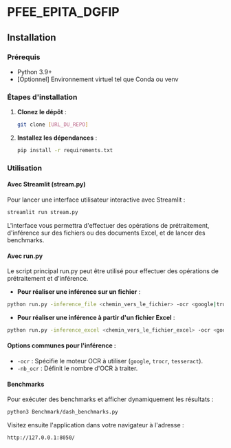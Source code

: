 # PFEE_EPITA_DGFIP

## Installation

### Prérequis

- Python 3.9+
- [Optionnel] Environnement virtuel tel que Conda ou venv

### Étapes d'installation

1. **Clonez le dépôt** :

   ```bash
   git clone [URL_DU_REPO]
   ```

2. **Installez les dépendances** :
   ```bash
   pip install -r requirements.txt
   ```

### Utilisation

#### Avec Streamlit (stream.py)

Pour lancer une interface utilisateur interactive avec Streamlit :

```bash
streamlit run stream.py
```

L'interface vous permettra d'effectuer des opérations de prétraitement, d'inférence sur des fichiers ou des documents Excel, et de lancer des benchmarks.

#### Avec run.py

Le script principal run.py peut être utilisé pour effectuer des opérations de prétraitement et d'inférence.

- **Pour réaliser une inférence sur un fichier** :

```bash
python run.py -inference_file <chemin_vers_le_fichier> -ocr <google|trocr|tesseract> [-nb_ocr <nombre>]
```

- **Pour réaliser une inférence à partir d'un fichier Excel** :

```bash
python run.py -inference_excel <chemin_vers_le_fichier_excel> -ocr <google|trocr|tesseract> [-nb_files <nombre>] [-nb_ocr <nombre>]
```

#### Options communes pour l'inférence :

- `-ocr` : Spécifie le moteur OCR à utiliser (`google`, `trocr`, `tesseract`).
- `-nb_ocr` : Définit le nombre d'OCR à traiter.

#### Benchmarks

Pour exécuter des benchmarks et afficher dynamiquement les résultats :

```bash
python3 Benchmark/dash_benchmarks.py
```

Visitez ensuite l'application dans votre navigateur à l'adresse :

```arduino
http://127.0.0.1:8050/
```
